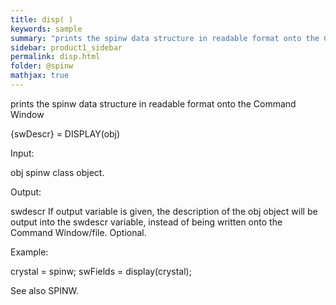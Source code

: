 ```yaml
---
title: disp( )
keywords: sample
summary: "prints the spinw data structure in readable format onto the Command Window"
sidebar: product1_sidebar
permalink: disp.html
folder: @spinw
mathjax: true
---
```

  prints the spinw data structure in readable format onto the Command Window
 
  {swDescr} = DISPLAY(obj)
 
  Input:
 
  obj       spinw class object.
 
  Output:
 
  swdescr   If output variable is given, the description of the obj object
            will be output into the swdescr variable, instead of being
            written onto the Command Window/file. Optional.
 
  Example:
 
  crystal = spinw;
  swFields = display(crystal);
 
  See also SPINW.
 

